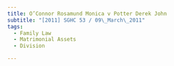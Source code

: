 ```yaml
---
title: O’Connor Rosamund Monica v Potter Derek John 
subtitle: "[2011] SGHC 53 / 09\_March\_2011"
tags:
  - Family Law
  - Matrimonial Assets
  - Division

---
```



